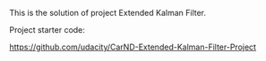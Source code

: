 This is the solution of project Extended Kalman Filter.

Project starter code: 

https://github.com/udacity/CarND-Extended-Kalman-Filter-Project
